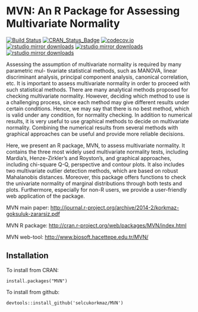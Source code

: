 # MVN: An R Package for Assessing Multivariate Normality[![Build Status](https://travis-ci.org/selcukorkmaz/MVN.svg?branch=master)](https://travis-ci.org/selcukorkmaz/MVN) [![CRAN_Status_Badge](http://www.r-pkg.org/badges/version/MVN)](http://cran.r-project.org/web/packages/MVN) [![codecov.io](http://codecov.io/github/selcukorkmaz/MVN/coverage.svg?branch=master)](http://codecov.io/github/selcukorkmaz/MVN?branch=master) [![rstudio mirror downloads](http://cranlogs.r-pkg.org/badges/last-day/MVN?color=red)](https://github.com/metacran/cranlogs.app) [![rstudio mirror downloads](http://cranlogs.r-pkg.org/badges/MVN?color=yellow)](https://github.com/metacran/cranlogs.app) [![rstudio mirror downloads](http://cranlogs.r-pkg.org/badges/grand-total/MVN)](https://github.com/metacran/cranlogs.app) Assessing the assumption of multivariate normality is required by many parametric mul- tivariate statistical methods, such as MANOVA, linear discriminant analysis, principal component analysis, canonical correlation, etc. It is important to assess multivariate normality in order to proceed with such statistical methods. There are many analytical methods proposed for checking multivariate normality. However, deciding which method to use is a challenging process, since each method may give different results under certain conditions. Hence, we may say that there is no best method, which is valid under any condition, for normality checking. In addition to numerical results, it is very useful to use graphical methods to decide on multivariate normality. Combining the numerical results from several methods with graphical approaches can be useful and provide more reliable decisions. Here, we present an R package, MVN, to assess multivariate normality. It contains the three most widely used multivariate normality tests, including Mardia’s, Henze-Zirkler’s and Royston’s, and graphical approaches, including chi-square Q-Q, perspective and contour plots. It also includes two multivariate outlier detection methods, which are based on robust Mahalanobis distances. Moreover, this package offers functions to check the univariate normality of marginal distributions through both tests and plots. Furthermore, especially for non-R users, we provide a user-friendly web application of the package.MVN main paper: http://journal.r-project.org/archive/2014-2/korkmaz-goksuluk-zararsiz.pdfMVN R package: http://cran.r-project.org/web/packages/MVN/index.htmlMVN web-tool: http://www.biosoft.hacettepe.edu.tr/MVN/Installation------------To install from CRAN:    install.packages("MVN")To install from github:         devtools::install_github('selcukorkmaz/MVN')